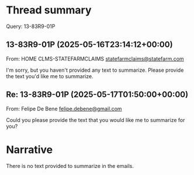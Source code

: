 # Thread summary

Query: 13-83R9-01P

## 13-83R9-01P (2025-05-16T23:14:12+00:00)
From: HOME CLMS-STATEFARMCLAIMS <statefarmclaims@statefarm.com>

I'm sorry, but you haven't provided any text to summarize. Please provide the text you'd like me to summarize.

## Re: 13-83R9-01P (2025-05-17T01:50:00+00:00)
From: Felipe De Bene <felipe.debene@gmail.com>

Could you please provide the text that you would like me to summarize for you?

# Narrative

There is no text provided to summarize in the emails.
